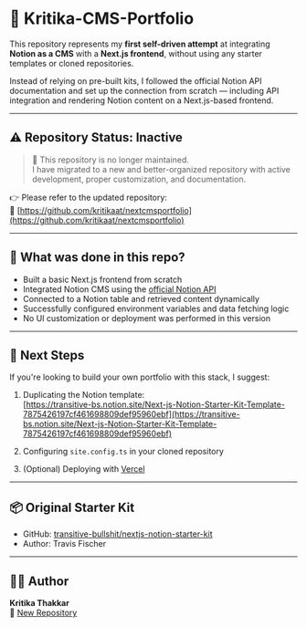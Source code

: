 # 📝 Kritika-CMS-Portfolio

This repository represents my **first self-driven attempt** at integrating **Notion as a CMS** with a **Next.js frontend**, without using any starter templates or cloned repositories.

Instead of relying on pre-built kits, I followed the official Notion API documentation and set up the connection from scratch — including API integration and rendering Notion content on a Next.js-based frontend.

---

## ⚠️ Repository Status: Inactive

> 🔄 This repository is no longer maintained.  
> I have migrated to a new and better-organized repository with active development, proper customization, and documentation.

👉 Please refer to the updated repository:  
🔗 [https://github.com/kritikaat/nextcmsportfolio](https://github.com/kritikaat/nextcmsportfolio)

---

## 📄 What was done in this repo?

- Built a basic Next.js frontend from scratch
- Integrated Notion CMS using the [official Notion API](https://developers.notion.com/)
- Connected to a Notion table and retrieved content dynamically
- Successfully configured environment variables and data fetching logic
- No UI customization or deployment was performed in this version

---

## 🚀 Next Steps

If you're looking to build your own portfolio with this stack, I suggest:

1. Duplicating the Notion template:  
   [https://transitive-bs.notion.site/Next-js-Notion-Starter-Kit-Template-7875426197cf461698809def95960ebf](https://transitive-bs.notion.site/Next-js-Notion-Starter-Kit-Template-7875426197cf461698809def95960ebf)

2. Configuring `site.config.ts` in your cloned repository

3. (Optional) Deploying with [Vercel](https://vercel.com)

---

## 📦 Original Starter Kit

- GitHub: [transitive-bullshit/nextjs-notion-starter-kit](https://github.com/transitive-bullshit/nextjs-notion-starter-kit)
- Author: Travis Fischer

---

## 🙋‍♀️ Author

**Kritika Thakkar**  
🔗 [New Repository](https://github.com/kritikaat/nextcmsportfolio)

